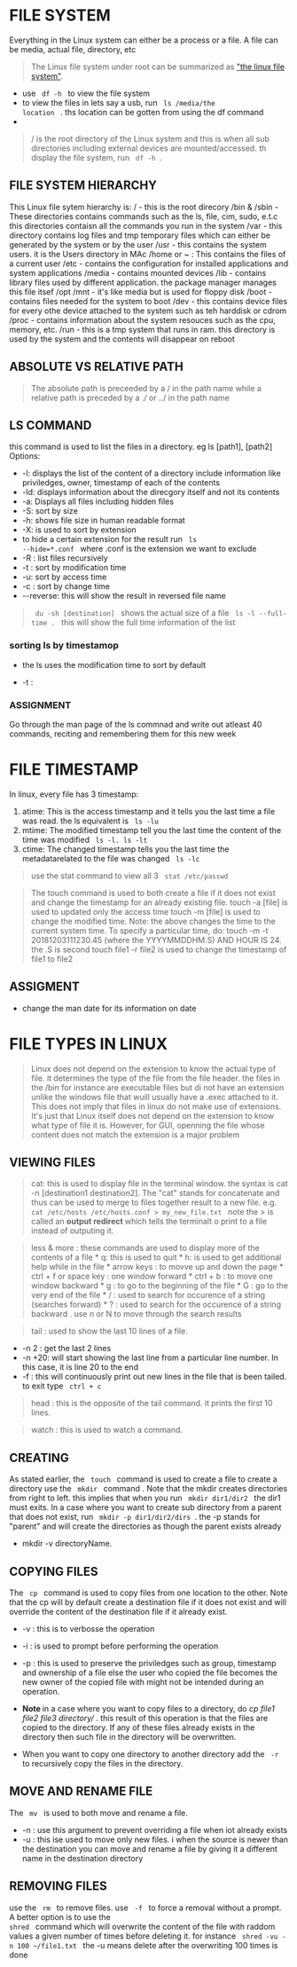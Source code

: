 
# FILE SYSTEM
  Everything in the Linux system can either be a process or a file. A file can be media, actual file, directory, etc
> The Linux file system under root can be summarized as ["the linux file system"](https://prnt.sc/DB1e0mCwTRw4).
  * use <code> df -h </code> to view the file system
  * to view the files in lets say a usb, run <code> ls /media/the location </code> . ths location can be gotten from using the df command
  *   

> / is the root directory of the Linux system and this is when all sub directories including external devices are mounted/accessed. th display the file system, run <code> df -h </code>. 

## FILE SYSTEM HIERARCHY
  This Linux file sytem hierarchy is:
  / - this is the root direcory
  /bin & /sbin - These directories contains commands such as the ls, file, cim, sudo, e.t.c this directories contaisn all the commands you run in the system
  /var - this directory contains log files and tmp temporary files which can either be generated by the system or by the user
  /usr - this contains the system users. it is the Users directory in MAc
  /home or ~ : This contains the files of a current user
  /etc - contains the configuration for installed applications and system applications
  /media - contains mounted devices
  /lib - contains library files used by different application. the package manager manages this file itsef
  /opt
  /mnt - it's like media but is used for floppy disk
  /boot - contains files needed for the system to boot
  /dev - this contains device files for every othe device attached to the system such as teh harddisk or cdrom
  /proc - contains information about the system resouces such as the cpu, memory, etc.
  /run - this is a tmp system that runs in ram. this directory is used by the system and the contents will disappear on reboot

  ## ABSOLUTE VS RELATIVE PATH
  > The absolute path is preceeded by a / in the path name while a relative path is preceded by a ./ or ../ in the path name

  ## LS COMMAND
  this command is used to list the files in a directory. eg ls [path1], [path2]
  Options:
  * -l: displays the list of the content of a directory include information like priviledges, owner, timestamp of each of the contents
  * -ld: displays information about the direcgory itself and not its contents
  * -a: Displays all files including hidden files 
  * -S: sort by size
  * -h: shows file size in human readable format
  * -X: is used to sort by extension
  * to hide a certain extension for the result run <code> ls --hide=*.conf </code> where .conf is the extension we want to exclude
  * -R : list files recursively
  * -t : sort by modification time
  * -u: sort by access time
  * -c : sort by change time
  * --reverse: this will show the result in reversed file name

  > <code> du -sh [destination] </code> shows the actual size of a file
  > <code> ls -l --full-time . </code> this will show the full time information of the list

  ### sorting ls by timestamop
  - the ls uses the modification time to sort by default
  * -t : 


### ASSIGNMENT
Go through the man page of the ls commnad and write out atleast 40 commands, reciting and remembering them for this new week


# FILE TIMESTAMP
In linux, every file has 3 timestamp:
1.  atime: This is the access timestamp and it tells you the last time a file was read. the ls equivalent is <code> ls -lu </code>
2.  mtime: The modified timestamp tell you the last time the content of the time was modified <code> ls -l. ls -lt </code>
3.  ctime: The changed timestamp tells you the last time the metadatarelated to the file was changed <code> ls -lc </code>

> use the stat command to view all 3 <code> stat /etc/passwd </code>

> The touch command is used to both create a file if it does not exist and change the timestamp for an already existing file.
    touch -a [file] is used to updated only the access time
    touch -m [file] is used to change the modified time.
    Note: the above changes the time to the current system time. To specify a particular time, do:
    touch -m -t 20181203111230.45 (where the YYYYMMDDHM.S) AND HOUR IS 24. the .S is second
    touch file1 -r file2 is used to change the timestamp of file1 to file2 



## ASSIGMENT
* change the man date for its information on date


# FILE TYPES IN LINUX
> Linux does not depend on the extension to know the actual type of file. it determines the type of the file from the file header. the files in the /bin for instance are executable files but di not have an extension unlike the windows file that wuill usually have a .exec attached to it. This does not imply that files in linux do not make use of extensions. It's just that Linux itself does not depend on the extension to know what type of file it is. However, for GUI, openning the file whose content does not match the extension is a major problem

## VIEWING FILES
> cat: this is used to display file in the terminal window. the syntax is cat -n [destination1 destination2]. The "cat" stands for concatenate and thus can be used to merge to files together result to a new file. e.g. <code> cat /etc/hosts /etc/hosts.conf > my_new_file.txt </code> note the > is called an <Strong> output redirect </Strong> which tells the terminalt o print to a file instead of outputing it.

> less & more : these commands are used to display more of the contents of a file
    * q: this is used to quit
    * h: is used to get additional help while in the file
    * arrow keys : to movve up and down the page
    * ctrl + f or space key : one window forward
    * ctrl + b :  to move one window backward
    * g : to go to the beginning of the file
    * G : go to the very end of the file
    * / : used to search for occurence of a string (searches forward)
    *  ? : used to search for the occurence of a string backward . use n or N to move through the search results

> tail : used to show the last 10 lines of a file.
  * -n 2 : get the last 2 lines
  * -n +20: will start showing the last line from a particular line number. In this case, it is line 20 to the end
  * -f : this will continuously print out new lines in the file that is been tailed. to exit type <code> ctrl + c </code>

> head : this is the opposite of the tail command. it prints the first 10 lines.

>watch : this is used to watch a command.

## CREATING 
As stated earlier, the <code> touch </code> command is used to create a file
to create a directory use the <code> mkdir </code> command . Note that the mkdir creates directories from right to left. this implies that when you run <code> mkdir dir1/dir2 </code> the dir1 must exits. In a case where you want to create sub directory from a parent that does not exist, run <code> mkdir -p dir1/dir2/dirs </code>. the -p stands for "parent" and will create the directories as though the parent exists already
* mkdir -v directoryName. 

## COPYING FILES
The <code> cp </code> command is used to copy files from one location to the other. Note that the cp will by default create a destination file if it does not exist and will override the content of the destination file if it already exist.
* -v : this is to verbosse the operation
* -i : is used to prompt before performing the operation
* -p : this is used to preserve the priviledges such as group, timestamp and ownership of a file else the user who copied the file becomes the new owner of the copied file with might not be intended during an operation.

* <Strong> Note </Strong> in a case where you want to copy files to a directory, do <i> cp file1 file2 file3 directory/ </i>. this result of this operation is that the files are copied to the directory. If any of these files already exists in the directory then such file in the directory will be overwritten.
* When you want to copy one directory to another directory add the <code > -r </code> to recursively copy the files in the directory.

## MOVE AND RENAME FILE
The <code> mv </code> is used to both move and rename a file.
* -n : use this argument to prevent overriding a file when iot already exists
*  -u : this ise used to move only new files. i when the source is newer than the destination
you can move and rename a file by giving it a different name in the destination directory

## REMOVING FILES
use the <code> rm </code> to remove files. use <code> -f </code> to force a removal without a prompt.
A better option is to use the <code> shred </code> command which will overwrite the content of the file with raddom values a given number of times before deleting it. for instance <code> shred -vu -n 100 ~/file1.txt </code> the -u means delete after the overwriting 100 times is done